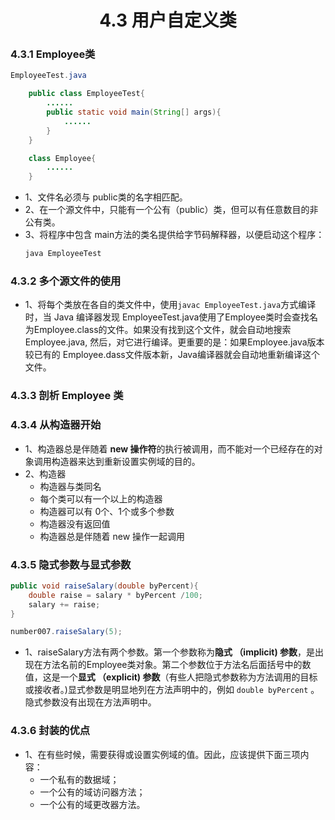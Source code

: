 <div align=center><h1>4.3 用户自定义类</h1></div>

### 4.3.1 Employee类

```java
EmployeeTest.java

	public class EmployeeTest{
		......
		public static void main(String[] args){
			......
		}
	}

	class Employee{
		......
	}
```

* 1、文件名必须与 public类的名字相匹配。
* 2、在一个源文件中，只能有一个公有（public）类，但可以有任意数目的非公有类。
* 3、将程序中包含 main方法的类名提供给字节码解释器，以便启动这个程序：
  ```java
  java EmployeeTest
  ```

### 4.3.2  多个源文件的使用

* 1、将每个类放在各自的类文件中，使用`javac EmployeeTest.java`方式编译时，当 Java 编译器发现 EmployeeTest.java使用了Employee类时会查找名为Employee.class的文件。如果没有找到这个文件，就会自动地搜索 Employee.java, 然后，对它进行编译。更重要的是：如果Employee.java版本较已有的 Employee.dass文件版本新，Java编译器就会自动地重新编译这个文件。

### 4.3.3  剖析 Employee 类

### 4.3.4  从构造器开始

* 1、构造器总是伴随着 **new 操作符**的执行被调用，而不能对一个已经存在的对象调用构造器来达到重新设置实例域的目的。
* 2、构造器
	* 构造器与类同名
	* 每个类可以有一个以上的构造器
	* 构造器可以有 0个、1个或多个参数
	* 构造器没有返回值
	* 构造器总是伴随着 new 操作一起调用


### 4.3.5 隐式参数与显式参数

```java
public void raiseSalary(double byPercent){
	double raise = salary * byPercent /100;
	salary += raise;
}

number007.raiseSalary(5);
```

* 1、raiseSalary方法有两个参数。第一个参数称为**隐式 （implicit) 参数**，是出现在方法名前的Employee类对象。第二个参数位于方法名后面括号中的数值，这是一个**显式 （explicit) 参数**（有些人把隐式参数称为方法调用的目标或接收者。)显式参数是明显地列在方法声明中的，例如 `double byPercent` 。隐式参数没有出现在方法声明中。

### 4.3.6  封装的优点

* 1、在有些时候，需要获得或设置实例域的值。因此，应该提供下面三项内容：
	* 一个私有的数据域；
	* 一个公有的域访问器方法；
	* 一个公有的域更改器方法。